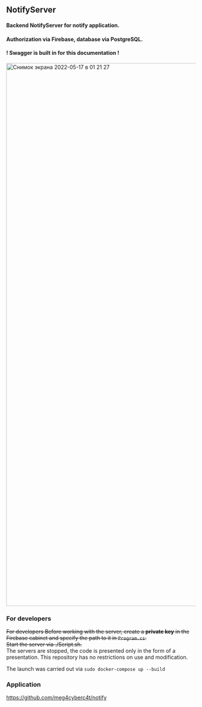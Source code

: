 ## NotifyServer

#### Backend NotifyServer for notify application.
#### Authorization via Firebase, database via PostgreSQL.

#### ! Swagger is built in for this documentation !
<img width="1440" alt="Снимок экрана 2022-05-17 в 01 21 27" src="https://user-images.githubusercontent.com/66907532/168691838-fc55fa87-5856-4549-a684-2e790ad2275b.png">

### For developers
~~For developers
Before working with the server, create a **private key** in the Firebase cabinet and specify the path to it in `Program.cs`.<br>
Start the server via ./Script.sh.~~<br>
The servers are stopped, the code is presented only in the form of a presentation.
This repository has no restrictions on use and modification.

The launch was carried out via `sudo docker-compose up --build`

### Application
https://github.com/meg4cyberc4t/notify
